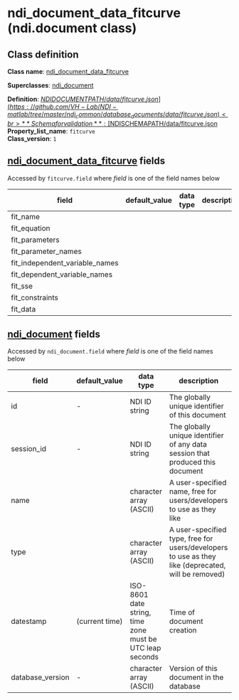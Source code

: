 # ndi_document_data_fitcurve (ndi.document class)

## Class definition

**Class name**: [ndi_document_data_fitcurve](ndi_document_data_fitcurve.md)

**Superclasses**: [ndi_document](../ndi_document.md)

**Definition**: [$NDIDOCUMENTPATH/data/fitcurve.json](https://github.com/VH-Lab/NDI-matlab/tree/master/ndi_common/database_documents/data/fitcurve.json)<br>
**Schema for validation**: [$NDISCHEMAPATH/data/fitcurve.json](https://github.com/VH-Lab/NDI-matlab/tree/master/ndi_common/schema_documents/data/fitcurve.json)<br>
**Property_list_name**: `fitcurve`<br>
**Class_version**: `1`<br>


## [ndi_document_data_fitcurve](ndi_document_data_fitcurve.md) fields

Accessed by `fitcurve.field` where *field* is one of the field names below

| field | default_value | data type | description |
| --- | --- | --- | --- |
| fit_name |  |  |  |
| fit_equation |  |  |  |
| fit_parameters |  |  |  |
| fit_parameter_names |  |  |  |
| fit_independent_variable_names |  |  |  |
| fit_dependent_variable_names |  |  |  |
| fit_sse |  |  |  |
| fit_constraints |  |  |  |
| fit_data |  |  |  |


## [ndi_document](../ndi_document.md) fields

Accessed by `ndi_document.field` where *field* is one of the field names below

| field | default_value | data type | description |
| --- | --- | --- | --- |
| id | - | NDI ID string | The globally unique identifier of this document |
| session_id | - | NDI ID string | The globally unique identifier of any data session that produced this document |
| name |  | character array (ASCII) | A user-specified name, free for users/developers to use as they like |
| type |  | character array (ASCII) | A user-specified type, free for users/developers to use as they like (deprecated, will be removed) |
| datestamp | (current time) | ISO-8601 date string, time zone must be UTC leap seconds | Time of document creation |
| database_version | - | character array (ASCII) | Version of this document in the database |


